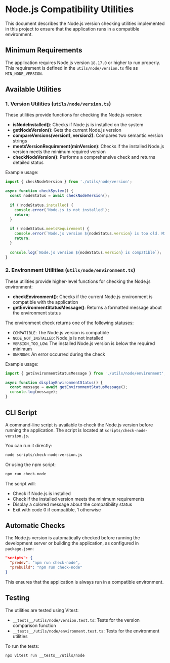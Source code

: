 # Node.js Compatibility Utilities

This document describes the Node.js version checking utilities implemented in this project to ensure that the application runs in a compatible environment.

## Minimum Requirements

The application requires Node.js version `18.17.0` or higher to run properly. This requirement is defined in the `utils/node/version.ts` file as `MIN_NODE_VERSION`.

## Available Utilities

### 1. Version Utilities (`utils/node/version.ts`)

These utilities provide functions for checking the Node.js version:

- **isNodeInstalled()**: Checks if Node.js is installed on the system
- **getNodeVersion()**: Gets the current Node.js version
- **compareVersions(version1, version2)**: Compares two semantic version strings
- **meetsVersionRequirement(minVersion)**: Checks if the installed Node.js version meets the minimum required version
- **checkNodeVersion()**: Performs a comprehensive check and returns detailed status

Example usage:

```typescript
import { checkNodeVersion } from './utils/node/version';

async function checkSystem() {
  const nodeStatus = await checkNodeVersion();
  
  if (!nodeStatus.installed) {
    console.error('Node.js is not installed');
    return;
  }
  
  if (!nodeStatus.meetsRequirement) {
    console.error(`Node.js version ${nodeStatus.version} is too old. Minimum required: ${nodeStatus.requiredVersion}`);
    return;
  }
  
  console.log(`Node.js version ${nodeStatus.version} is compatible`);
}
```

### 2. Environment Utilities (`utils/node/environment.ts`)

These utilities provide higher-level functions for checking the Node.js environment:

- **checkEnvironment()**: Checks if the current Node.js environment is compatible with the application
- **getEnvironmentStatusMessage()**: Returns a formatted message about the environment status

The environment check returns one of the following statuses:
- `COMPATIBLE`: The Node.js version is compatible
- `NODE_NOT_INSTALLED`: Node.js is not installed
- `VERSION_TOO_LOW`: The installed Node.js version is below the required minimum
- `UNKNOWN`: An error occurred during the check

Example usage:

```typescript
import { getEnvironmentStatusMessage } from './utils/node/environment';

async function displayEnvironmentStatus() {
  const message = await getEnvironmentStatusMessage();
  console.log(message);
}
```

## CLI Script

A command-line script is available to check the Node.js version before running the application. The script is located at `scripts/check-node-version.js`.

You can run it directly:

```bash
node scripts/check-node-version.js
```

Or using the npm script:

```bash
npm run check-node
```

The script will:
- Check if Node.js is installed
- Check if the installed version meets the minimum requirements
- Display a colored message about the compatibility status
- Exit with code 0 if compatible, 1 otherwise

## Automatic Checks

The Node.js version is automatically checked before running the development server or building the application, as configured in `package.json`:

```json
"scripts": {
  "predev": "npm run check-node",
  "prebuild": "npm run check-node"
}
```

This ensures that the application is always run in a compatible environment.

## Testing

The utilities are tested using Vitest:

- `__tests__/utils/node/version.test.ts`: Tests for the version comparison function
- `__tests__/utils/node/environment.test.ts`: Tests for the environment utilities

To run the tests:

```bash
npx vitest run __tests__/utils/node
``` 